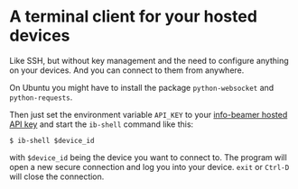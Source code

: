 # A terminal client for your hosted devices

Like SSH, but without key management and the need to configure anything
on your devices. And you can connect to them from anywhere.

On Ubuntu you might have to install the package `python-websocket`
and `python-requests`.

Then just set the environment variable `API_KEY` to your 
[info-beamer hosted API key](https://info-beamer.com/account) and start
the `ib-shell` command like this:

```
$ ib-shell $device_id
```

with `$device_id` being the device you want to connect to. The program will open
a new secure connection and log you into your device. `exit` or `Ctrl-D` will
close the connection.
